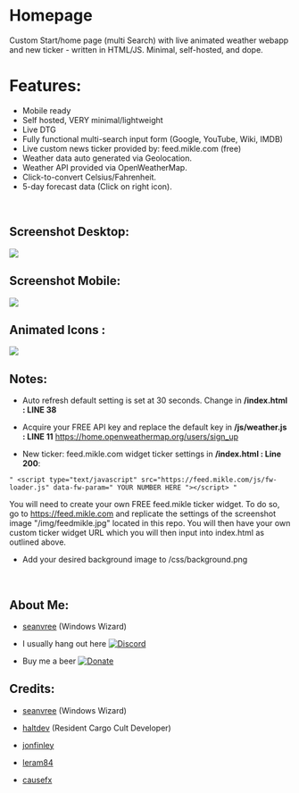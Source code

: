 # Homepage
Custom Start/home page (multi Search) with live animated weather webapp and new ticker -  written in HTML/JS. Minimal, self-hosted, and dope. 
<br>

# Features:
- Mobile ready
- Self hosted, VERY minimal/lightweight
- Live DTG
- Fully functional multi-search input form (Google, YouTube, Wiki, IMDB)
- Live custom news ticker provided by: feed.mikle.com (free)
- Weather data auto generated via Geolocation.
- Weather API provided via OpenWeatherMap.
- Click-to-convert Celsius/Fahrenheit.
- 5-day forecast data (Click on right icon).

<br>

 
## Screenshot Desktop:

 <img src="https://i.imgur.com/I4MiBPO.png">

## Screenshot Mobile:

<img src="https://i.imgur.com/zjLmxr2.jpg">

## Animated Icons :

<img src="https://i.imgur.com/Nf8H56C.png[/img]">


## Notes:

- Auto refresh default setting is set at 30 seconds. Change in **/index.html : LINE 38**

- Acquire your FREE API key and replace the default key in **/js/weather.js : LINE 11**
 https://home.openweathermap.org/users/sign_up
 
 - New ticker: feed.mikle.com widget ticker settings in **/index.html : Line 200**:  
 ```
 " <script type="text/javascript" src="https://feed.mikle.com/js/fw-loader.js" data-fw-param=" YOUR NUMBER HERE "></script> "
 ```
 
You will need to create your own FREE feed.mikle ticker widget.  To do so, go to https://feed.mikle.com and replicate the settings of the screenshot image "/img/feedmikle.jpg" located in this repo. You will then have your own custom ticker widget URL which you will then input into index.html as outlined above.


- Add your desired background image to /css/background.png

<br>

## About Me:

- [seanvree](https://github.com/seanvree) (Windows Wizard)

- I usually hang out here [![Discord](https://img.shields.io/discord/102860784329052160.svg)](https://discord.gg/j2XGCtH)
- Buy me a beer [![Donate](https://img.shields.io/badge/Donate-PayPal-green.svg)](https://paypal.me/seanvree)


## Credits:

- [seanvree](https://github.com/seanvree) (Windows Wizard)

- [haltdev](https://github.com/haltdev) (Resident Cargo Cult Developer)

- [jonfinley](https://github.com/jonfinley)

- [leram84](https://github.com/leram84)

- [causefx](https://github.com/causefx)


